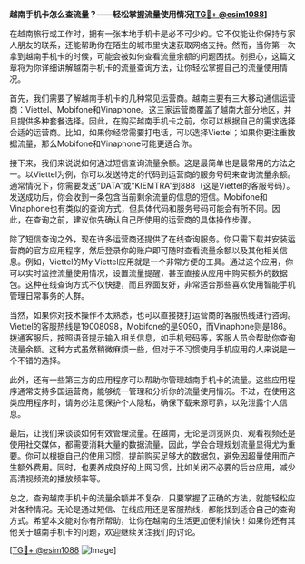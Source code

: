 **越南手机卡怎么查流量？——轻松掌握流量使用情况[[TG💪+ @esim1088](https://t.me/s/esim1088)]**

在越南旅行或工作时，拥有一张本地手机卡是必不可少的。它不仅能让你保持与家人朋友的联系，还能帮助你在陌生的城市里快速获取网络支持。然而，当你第一次拿到越南手机卡的时候，可能会被如何查看流量余额的问题困扰。别担心，这篇文章将为你详细讲解越南手机卡的流量查询方法，让你轻松掌握自己的流量使用情况。

首先，我们需要了解越南手机卡的几种常见运营商。越南主要有三大移动通信运营商：Viettel、Mobifone和Vinaphone。这三家运营商覆盖了越南大部分地区，并且提供多种套餐选择。因此，在购买越南手机卡之前，你可以根据自己的需求选择合适的运营商。比如，如果你经常需要打电话，可以选择Viettel；如果你更注重数据流量，那么Mobifone和Vinaphone可能更适合你。

接下来，我们来说说如何通过短信查询流量余额。这是最简单也是最常用的方法之一。以Viettel为例，你可以发送特定的代码到运营商的服务号码来查询流量余额。通常情况下，你需要发送“DATA”或“KIEMTRA”到888（这是Viettel的客服号码）。发送成功后，你会收到一条包含当前剩余流量的信息的短信。Mobifone和Vinaphone也有类似的查询方式，但具体代码和服务号码可能会有所不同。因此，在查询之前，建议你先确认自己所使用的运营商的具体操作步骤。

除了短信查询之外，现在许多运营商还提供了在线查询服务。你只需下载并安装运营商的官方应用程序，然后登录你的账户即可随时查看流量余额以及其他相关信息。例如，Viettel的My Viettel应用就是一个非常方便的工具。通过这个应用，你可以实时监控流量使用情况，设置流量提醒，甚至直接从应用中购买额外的数据包。这种在线查询方式不仅快捷，而且界面友好，非常适合那些喜欢使用智能手机管理日常事务的人群。

当然，如果你对技术操作不太熟悉，也可以直接拨打运营商的客服热线进行咨询。Viettel的客服热线是19008098，Mobifone的是9090，而Vinaphone则是186。拨通客服后，按照语音提示输入相关信息，如手机号码等，客服人员会帮助你查询流量余额。这种方式虽然稍微麻烦一些，但对于不习惯使用手机应用的人来说是一个不错的选择。

此外，还有一些第三方的应用程序可以帮助你管理越南手机卡的流量。这些应用程序通常支持多国运营商，能够统一管理和分析你的流量使用情况。不过，在使用这类应用程序时，请务必注意保护个人隐私，确保下载来源可靠，以免泄露个人信息。

最后，让我们来谈谈如何有效管理流量。在越南，无论是浏览网页、观看视频还是使用社交媒体，都需要消耗大量的数据流量。因此，学会合理规划流量显得尤为重要。你可以根据自己的使用习惯，提前购买足够大的数据包，避免因超量使用而产生额外费用。同时，也要养成良好的上网习惯，比如关闭不必要的后台应用，减少高清视频流的播放频率等。

总之，查询越南手机卡的流量余额并不复杂，只要掌握了正确的方法，就能轻松应对各种情况。无论是通过短信、在线应用还是客服热线，都能找到适合自己的查询方式。希望本文能对你有所帮助，让你在越南的生活更加便利愉快！如果你还有其他关于越南手机卡的问题，欢迎继续关注我们的讨论。

[[TG💪+ @esim1088](https://t.me/s/esim1088) ![Image](https://i.postimg.cc/4NQfJmqS/Snipaste-2025-05-13-00-14-12.png)]